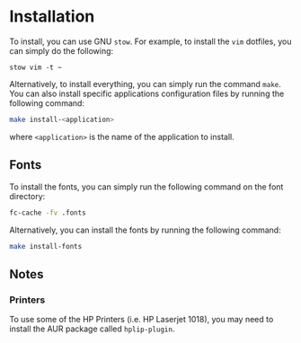# Installation

To install, you can use GNU `stow`. For example, to install the `vim` dotfiles,
you can simply do the following:

```shell
stow vim -t ~
```

Alternatively, to install everything, you can simply run the command `make`.
You can also install specific applications configuration files by running the
following command:

```sh
make install-<application>
```

where `<application>` is the name of the application to install.

## Fonts

To install the fonts, you can simply run the following command on the font
directory:

```sh
fc-cache -fv .fonts
```

Alternatively, you can install the fonts by running the following command:

```sh
make install-fonts
```

## Notes

### Printers

To use some of the HP Printers (i.e. HP Laserjet 1018), you may need to install
the AUR package called `hplip-plugin`.
